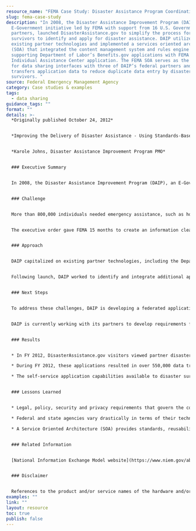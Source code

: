 ```yaml
---
resource_name: "FEMA Case Study: Disaster Assistance Program Coordination"
slug: fema-case-study
description: "In 2008, the Disaster Assistance Improvement Program (DAIP), an
  E-Government initiative led by FEMA with support from 16 U.S. Government
  partners, launched DisasterAssistance.gov to simplify the process for disaster
  survivors to identify and apply for disaster assistance. DAIP utilized
  existing partner technologies and implemented a services oriented architecture
  (SOA) that integrated the content management system and rules engine
  supporting Department of Labor’s Benefits.gov applications with FEMA’s
  Individual Assistance Center application. The FEMA SOA serves as the backbone
  for data sharing interfaces with three of DAIP’s federal partners and
  transfers application data to reduce duplicate data entry by disaster
  survivors. "
source: Federal Emergency Management Agency
category: Case studies & examples
tags:
  - data sharing
guidance_tags: ""
format: ""
details: >-
  *Originally published October 24, 2012*


  *Improving the Delivery of Disaster Assistance - Using Standards-Based Data and Flexible Technology Platforms to Increase Data Sharing across the Federal Government and Reduce the Burden on Disaster Survivors*


  *Karole Johns, Disaster Assistance Improvement Program PMO*  


  ### Executive Summary


  In 2008, the Disaster Assistance Improvement Program (DAIP), an E-Government initiative led by FEMA with support from 16 U.S. Government partners, launched DisasterAssistance.gov to simplify the process for disaster survivors to identify and apply for disaster assistance.  DAIP utilized existing partner technologies and implemented a services oriented architecture (SOA) that integrated the content management system and rules engine supporting Department of Labor’s Benefits.gov applications with FEMA’s Individual Assistance Center application.  The FEMA SOA serves as the backbone for data sharing interfaces with three of DAIP’s federal partners and transfers application data to reduce duplicate data entry by disaster survivors.  As DAIP works to integrate additional partners and further reduce the burden on disaster survivors, the Program is exploring solutions that reduce the technological and fiscal barriers to entry for partners while overcoming the challenges presented by each partner’s unique legal, security, policy and privacy requirements.


  ### Challenge


  More than 800,000 individuals needed emergency assistance, such as housing, food, and clothing, after Hurricane Katrina struck the southern United States in 2005. That year, more than 2.7 million people applied for FEMA assistance. Since Hurricane Katrina, there have been more than 50 presidentially declared national disasters each year. These events have caused injury and death, destroyed homes and businesses, and disrupted the lives of hundreds of thousands of people across the nation. Executive Order 13411 was issued in response to the confusion and frustration people encountered when they asked for help from multiple federal programs following Hurricane Katrina. It required the government to simplify the process of identifying and applying for disaster assistance.


  The executive order gave FEMA 15 months to create an information clearinghouse of all federal assistance available to disaster survivors and develop a single application process to reduce unnecessary duplication of forms and processes. Seventeen federal agencies, who sponsor over 70 different forms of assistance (FOAs) for disaster survivors, came together as partners in the Disaster Assistance Improvement Program (DAIP) to address this need.  Even with the weight of the executive order behind its mission, DAIP faced the challenge of figuring out how to share data across the disparate technology systems of its 17 partners, each governed by a unique set of statutory and policy requirements.


  ### Approach


  DAIP capitalized on existing partner technologies, including the Department of Labor’s Benefits.gov content management system and rules engine to provide a prescreening questionnaire that allows disaster survivors to identify the assistance most relevant to them, and FEMA’s Disaster Assistance Center (DAC), which served as the foundation for the online application.  To share data and services with other federal agencies, DAIP implemented Oracle’s Service Oriented Architecture (SOA) Suite, and employed the National Information Exchange Model (NIEM) to provide a standards-based model for exchanging data. Chosen for its flexibility, SOA offers the potential for sharing data with the least technologically advanced partners in a format that works for them, while also providing those with more sophisticated systems automated data exchanges. Bidirectional SOA interfaces share data with the Small Business Administration, Social Security Administration and the Department of Labor; an interface with the Department of Education assists displaced survivors with information on federal student loans.  DAIP successfully integrated these government systems and launched DisasterAssistance.gov on December 31, 2008.


  Following launch, DAIP worked to identify and integrate additional application data to improve the process of finding and applying for disaster assistance.  Since many of the most beneficial programs to survivors are funded federally but administered at the state level, DAIP worked with the U.S. Department of Agriculture (USDA) to develop a SOA interface with the Disaster Supplemental Nutrition Assistance Program’s Food For Florida initiative.  As DAIP explored additional interfaces with its federal partners, and looked to expand state capabilities piloted in Florida, the realities of partner technological readiness and legal and privacy policy restrictions across the government forced the Program to reassess its approach to custom SOA data exchanges.  This, combined with lessons learned from the response to the Deepwater Horizon oil spill and the need to quickly stand up a new sub-site, led DAIP to explore even more flexible technologies with still lower barriers to entry for its partners.  


  ### Next Steps


  To address these challenges, DAIP is developing a federated application using an XML forms engine.  The federated application will let partners use DisasterAssistance.gov as the central access point for survivors to access FOAs while each partner agency receives, stores, owns and processes all its unique applicant data and maintains control of its own business rules, adjudication processes and funding decisions.  This approach will facilitate data sharing among partners through more efficient data gathering and processing, quality monitoring and control and adherence to policies governing data collection. For survivors, this will further reduce duplicate data entry and continue to improve access to assistance following a disaster.


  DAIP is currently working with its partners to develop requirements for the forms engine framework and plans to have this capability implemented in early FY 2014.


  ### Results


  * In FY 2012, DisasterAssistance.gov visitors viewed partner disaster assistance information over 1.4 million times and submitted more than 151,000 applications for assistance.  

  * During FY 2012, these applications resulted in over 550,000 data transactions between FEMA and its interfacing partners.  

  * The self-service application capabilities available to disaster survivors through DisasterAssistance.gov took applicants an average of 17 minutes to complete during the second half of FY 2012, while the call center application process has averaged 19 minutes during that time.


  ### Lessons Learned


  * Legal, policy, security and privacy requirements that govern the collection and sharing of applicant data limit the options available to E-Government and other open data initiatives, and require innovative, flexible approaches and technical solutions.

  * Federal and state agencies vary drastically in terms of their technological readiness and ability to work with current and emerging technologies, requiring data sharing solutions capable of providing both electronic and non-electronic delivery of data to partners. 

  * A Service Oriented Architecture (SOA) provides standards, reusability and reduced cost compared to other approaches for data sharing, but there are cost, technical capability and development capacity requirements on both partner agencies that present additional challenges. 


  ### Related Information


  [National Information Exchange Model website](https://www.niem.gov/aboutniem/Pages/niem.aspx)


  ### Disclaimer


  References to the product and/or service names of the hardware and/or software products used in this case study do not constitute an endorsement of such hardware and/or software products.
examples: ""
link: ""
layout: resource
toc: true
publish: false
---
```

